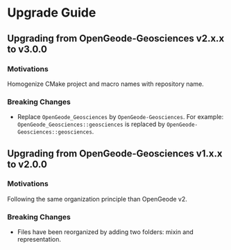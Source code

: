 # Upgrade Guide

## Upgrading from OpenGeode-Geosciences v2.x.x to v3.0.0

### Motivations

Homogenize CMake project and macro names with repository name.

### Breaking Changes

- Replace `OpenGeode_Geosciences` by `OpenGeode-Geosciences`. For example:
`OpenGeode_Geosciences::geosciences` is replaced by `OpenGeode-Geosciences::geosciences`.


## Upgrading from OpenGeode-Geosciences v1.x.x to v2.0.0

### Motivations

Following the same organization principle than OpenGeode v2.

### Breaking Changes

- Files have been reorganized by adding two folders: mixin and representation.

